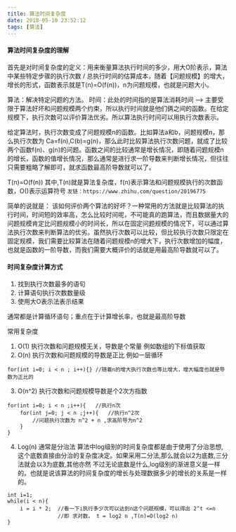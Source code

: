 ```yaml
---
title: 算法时间复杂度
date: 2018-05-10 23:52:12
tags: [算法]
---
```

#### 算法时间复杂度的理解
首先是对时间复杂度的定义：用来衡量算法执行时间的多少，用大O阶表示，算法中某些特定步骤的执行次数 / 总执行时间的估算成本，随着【问题规模】的增大，增长的形式，函数表示就是T(n)=O(f(n))，n为问题规模，也就是问题大小。

算法：解决特定问题的方法。
时间：此处的时间指的是算法消耗时间 --> 主要受限于算法好坏和问题规模两个约束，所以执行时间就是他们俩之间的函数。在给定规模下，执行次数可以评价算法优劣。所以算法执行时间可以用执行次数表示。

给定算法时，执行次数变成了问题规模n的函数。比如算法a和b，问题规模n，那么执行次数为 Ca=f(n),C(b)=g(n)，那么此时比较算法执行次数问题，就成了比较两个函数f(n)、g(n)的问题。函数之间的比较通常是增长情况，即随着问题规模n的增长，函数的值增长情况，那么通常是进行求一阶导数来判断增长情况，但往往只需要粗略了解即可，就求函数最高阶导数就可以了。

T(n)=O(f(n))
其中,T(n)就是算法复杂度，f(n)表示算法和问题规模执行的次数函数，O()表示运算符号
```友链：https://www.zhihu.com/question/20196775 ```

简单的说就是：
该如何评价两个算法的好坏？一种常用的方法就是比较算法的执行时间，时间短的效率高，怎么比较时间呢，不可能真的跑算法，而且数据量大的问题规模肯定比问题规模小的时间长，所以在固定问题规模的情况下，可以通过算法执行次数来判断算法的优劣。虽然执行次数可以比较，但比较执行次数只限定在固定规模，我们需要比较算法在随着问题规模n的增大下，执行次数增加的幅度，也就是函数的一阶导数，而我们需要大概评价的话就是用最高阶导数就可以了。

#### 时间复杂度计算方式

1. 找到执行次数最多的语句
2. 计算语句执行次数数量级
3. 使用大O表示法表示结果

通常都是计算循环语句；重点在于计算增长率，也就是最高阶导数

常用复杂度
1. O(1)
执行次数和问题规模无关，导数是个常量
例如数组的下标值获取 
2. O(n)
执行次数和问题规模的导数是正比
例如一层循环
```language
for(int i=0; i < n ; i++){}	//随着n的增大执行次数也等比增大，增大幅度也就是导数为正比的
```
3. O(n^2)
执行次数和问题规模导数是个2次方指数
```language
for(int i=0; i < n ;i++){	//执行n次
	for(int j=0; j < n ;j++){	//执行n^2次
    	//问题执行次数为 n^2 + n ,求高阶导为n^2
    }
}
```
4. Log(n)
通常是分治法
算法中log级别的时间复杂度都是由于使用了分治思想,这个底数直接由分治的复杂度决定。如果采用二分法,那么就会以2为底数,三分法就会以3为底数,其他亦然
不过无论底数是什么,log级别的渐进意义是一样的。也就是说该算法的时间复杂度的增长与处理数据多少的增长的关系是一样的。
```language
int i=1;
while(i < n){	
	i = i * 2;	//看一下i执行多少次可以达到n这个问题规模，可以得出 2^t <=n
    			//即 求对数， t = log2 n ,T(n)=O(log2 n)
}
```
